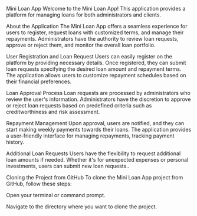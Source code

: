 Mini Loan App Welcome to the Mini Loan App! This application provides a platform for managing loans for both administrators and clients.

About the Application The Mini Loan App offers a seamless experience for users to register, request loans with customized terms, and manage their repayments. Administrators have the authority to review loan requests, approve or reject them, and monitor the overall loan portfolio.

User Registration and Loan Request Users can easily register on the platform by providing necessary details. Once registered, they can submit loan requests specifying the desired loan amount and repayment terms. The application allows users to customize repayment schedules based on their financial preferences.

Loan Approval Process Loan requests are processed by administrators who review the user's information. Administrators have the discretion to approve or reject loan requests based on predefined criteria such as creditworthiness and risk assessment.

Repayment Management Upon approval, users are notified, and they can start making weekly payments towards their loans. The application provides a user-friendly interface for managing repayments, tracking payment history.

Additional Loan Requests Users have the flexibility to request additional loan amounts if needed. Whether it's for unexpected expenses or personal investments, users can submit new loan requests..

Cloning the Project from GitHub To clone the Mini Loan App project from GitHub, follow these steps:

Open your terminal or command prompt.

Navigate to the directory where you want to clone the project.
